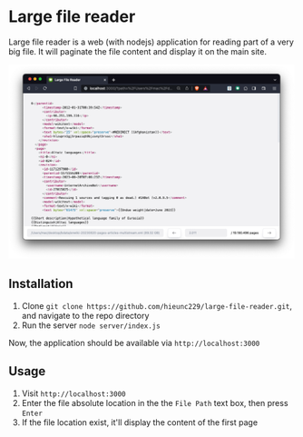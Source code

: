# Large file reader

Large file reader is a web (with nodejs) application for reading part of a very big file. It will paginate the file content and display it on the main site.

![Demo](./screenshot.png)

## Installation

1. Clone `git clone https://github.com/hieunc229/large-file-reader.git`, and navigate to the repo directory
2. Run the server `node server/index.js`

Now, the application should be available via `http://localhost:3000`

## Usage

1. Visit `http://localhost:3000`
2. Enter the file absolute location in the the `File Path` text box, then press `Enter`
3. If the file location exist, it'll display the content of the first page

